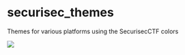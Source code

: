 # securisec_themes
Themes for various platforms using the SecurisecCTF colors

![](https://github.com/securisec/securisec.github.io/blob/master/assets/img/securisec3_small.png)

